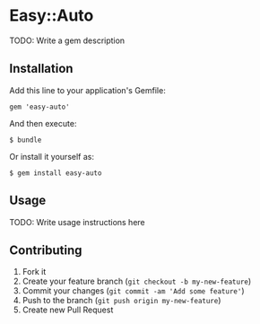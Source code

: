 # Easy::Auto

TODO: Write a gem description

## Installation

Add this line to your application's Gemfile:

    gem 'easy-auto'

And then execute:

    $ bundle

Or install it yourself as:

    $ gem install easy-auto

## Usage

TODO: Write usage instructions here

## Contributing

1. Fork it
2. Create your feature branch (`git checkout -b my-new-feature`)
3. Commit your changes (`git commit -am 'Add some feature'`)
4. Push to the branch (`git push origin my-new-feature`)
5. Create new Pull Request
